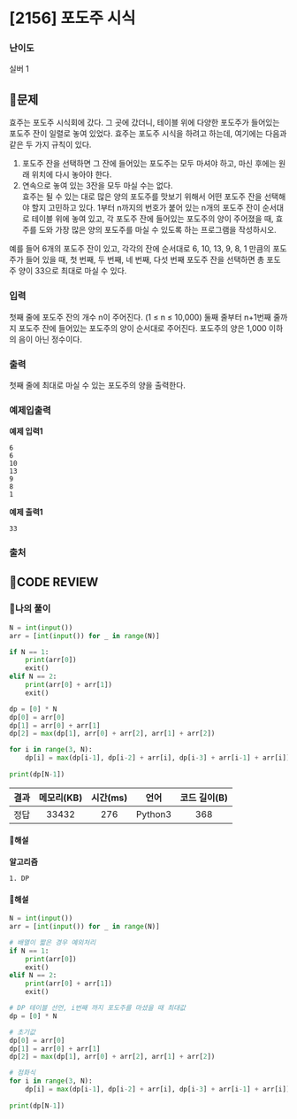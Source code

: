 # [2156] 포도주 시식

### **난이도**
실버 1
## **📝문제**
효주는 포도주 시식회에 갔다. 그 곳에 갔더니, 테이블 위에 다양한 포도주가 들어있는 포도주 잔이 일렬로 놓여 있었다. 효주는 포도주 시식을 하려고 하는데, 여기에는 다음과 같은 두 가지 규칙이 있다.

1. 포도주 잔을 선택하면 그 잔에 들어있는 포도주는 모두 마셔야 하고, 마신 후에는 원래 위치에 다시 놓아야 한다.
2. 연속으로 놓여 있는 3잔을 모두 마실 수는 없다.  
효주는 될 수 있는 대로 많은 양의 포도주를 맛보기 위해서 어떤 포도주 잔을 선택해야 할지 고민하고 있다. 1부터 n까지의 번호가 붙어 있는 n개의 포도주 잔이 순서대로 테이블 위에 놓여 있고, 각 포도주 잔에 들어있는 포도주의 양이 주어졌을 때, 효주를 도와 가장 많은 양의 포도주를 마실 수 있도록 하는 프로그램을 작성하시오. 

예를 들어 6개의 포도주 잔이 있고, 각각의 잔에 순서대로 6, 10, 13, 9, 8, 1 만큼의 포도주가 들어 있을 때, 첫 번째, 두 번째, 네 번째, 다섯 번째 포도주 잔을 선택하면 총 포도주 양이 33으로 최대로 마실 수 있다.
### **입력**
첫째 줄에 포도주 잔의 개수 n이 주어진다. (1 ≤ n ≤ 10,000) 둘째 줄부터 n+1번째 줄까지 포도주 잔에 들어있는 포도주의 양이 순서대로 주어진다. 포도주의 양은 1,000 이하의 음이 아닌 정수이다.
### **출력**
첫째 줄에 최대로 마실 수 있는 포도주의 양을 출력한다.
### **예제입출력**

**예제 입력1**

```
6
6
10
13
9
8
1
```

**예제 출력1**

```
33
```
### **출처**

## **🧐CODE REVIEW**

### **🧾나의 풀이**

```python
N = int(input())
arr = [int(input()) for _ in range(N)]

if N == 1:
    print(arr[0])
    exit()
elif N == 2:
    print(arr[0] + arr[1])
    exit()

dp = [0] * N
dp[0] = arr[0]
dp[1] = arr[0] + arr[1]
dp[2] = max(dp[1], arr[0] + arr[2], arr[1] + arr[2])

for i in range(3, N):
    dp[i] = max(dp[i-1], dp[i-2] + arr[i], dp[i-3] + arr[i-1] + arr[i])
    
print(dp[N-1])
```

결과	| 메모리(KB) |	시간(ms) |	언어 |	코드 길이(B)
:----:|:-----:|:-----:|:-----:|:--------:
정답|33432|276|Python3|368
#### **📝해설**

**알고리즘**
```
1. DP
```

#### **📝해설**

```python
N = int(input())
arr = [int(input()) for _ in range(N)]

# 배열이 짧은 경우 예외처리
if N == 1:
    print(arr[0])
    exit()
elif N == 2:
    print(arr[0] + arr[1])
    exit()

# DP 테이블 선언, i번째 까지 포도주를 마셨을 때 최대값
dp = [0] * N

# 초기값
dp[0] = arr[0]
dp[1] = arr[0] + arr[1]
dp[2] = max(dp[1], arr[0] + arr[2], arr[1] + arr[2])

# 점화식
for i in range(3, N):
    dp[i] = max(dp[i-1], dp[i-2] + arr[i], dp[i-3] + arr[i-1] + arr[i])
    
print(dp[N-1])
```